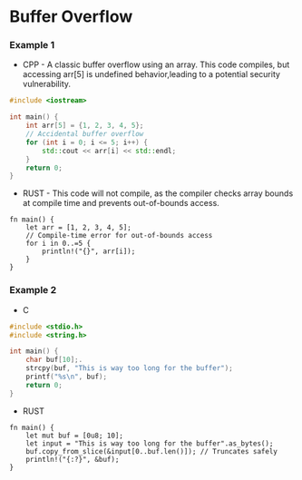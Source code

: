 # Buffer Overflow



### Example 1
* CPP - A classic buffer overflow using an array. This code compiles, but accessing arr[5] is undefined behavior,leading to a potential security vulnerability.
```cpp
#include <iostream>

int main() {
    int arr[5] = {1, 2, 3, 4, 5};
    // Accidental buffer overflow
    for (int i = 0; i <= 5; i++) {
        std::cout << arr[i] << std::endl;
    }
    return 0;
}
```
* RUST - This code will not compile, as the compiler checks array bounds at compile time and prevents out-of-bounds access.
```rust,editable
fn main() {
    let arr = [1, 2, 3, 4, 5];
    // Compile-time error for out-of-bounds access
    for i in 0..=5 {
        println!("{}", arr[i]);
    }
}
```


### Example 2
* C
```c
#include <stdio.h>
#include <string.h>

int main() {
    char buf[10];.
    strcpy(buf, "This is way too long for the buffer");
    printf("%s\n", buf);
    return 0;
}
```
* RUST
```rust,editable
fn main() {
    let mut buf = [0u8; 10];
    let input = "This is way too long for the buffer".as_bytes();
    buf.copy_from_slice(&input[0..buf.len()]); // Truncates safely
    println!("{:?}", &buf);
}
```





